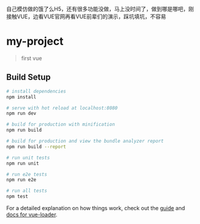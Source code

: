 自己模仿做的饿了么H5，还有很多功能没做，马上没时间了，做到哪是哪吧，刚接触VUE，边看VUE官网再看VUE前辈们的演示，踩坑填坑，不容易
# my-project

> first vue

## Build Setup

``` bash
# install dependencies
npm install

# serve with hot reload at localhost:8080
npm run dev

# build for production with minification
npm run build

# build for production and view the bundle analyzer report
npm run build --report

# run unit tests
npm run unit

# run e2e tests
npm run e2e

# run all tests
npm test
```

For a detailed explanation on how things work, check out the [guide](http://vuejs-templates.github.io/webpack/) and [docs for vue-loader](http://vuejs.github.io/vue-loader).
